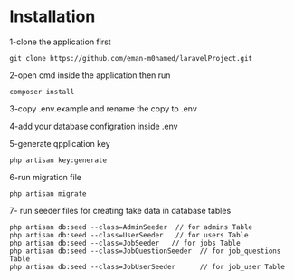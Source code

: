 # Installation

1-clone the application first

    git clone https://github.com/eman-m0hamed/laravelProject.git

2-open cmd inside the application then run

    composer install

3-copy .env.example and rename the copy to .env

4-add your database configration inside .env

5-generate qpplication key

    php artisan key:generate

6-run migration file

    php artisan migrate
   
7- run seeder files for creating fake data in database tables
   
    php artisan db:seed --class=AdminSeeder  // for admins Table
    php artisan db:seed --class=UserSeeder   // for users Table
    php artisan db:seed --class=JobSeeder   // for jobs Table
    php artisan db:seed --class=JobQuestionSeeder  // for job_questions Table
    php artisan db:seed --class=JobUserSeeder      // for job_user Table
